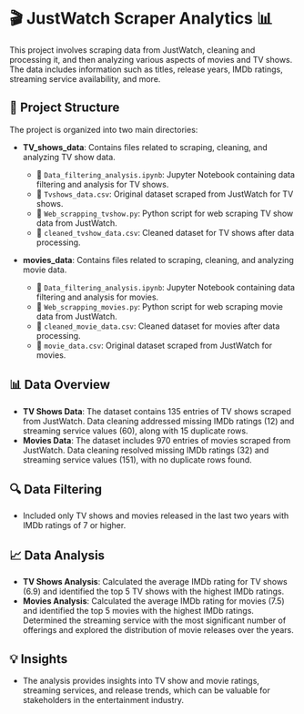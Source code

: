 

# 🎬 JustWatch Scraper Analytics 📊

This project involves scraping data from JustWatch, cleaning and processing it, and then analyzing various aspects of movies and TV shows. The data includes information such as titles, release years, IMDb ratings, streaming service availability, and more.

## 📂 Project Structure

The project is organized into two main directories:

- **TV_shows_data**: Contains files related to scraping, cleaning, and analyzing TV show data.
  - 📝 `Data_filtering_analysis.ipynb`: Jupyter Notebook containing data filtering and analysis for TV shows.
  - 📄 `Tvshows_data.csv`: Original dataset scraped from JustWatch for TV shows.
  - 🐍 `Web_scrapping_tvshow.py`: Python script for web scraping TV show data from JustWatch.
  - 🧹 `cleaned_tvshow_data.csv`: Cleaned dataset for TV shows after data processing.

- **movies_data**: Contains files related to scraping, cleaning, and analyzing movie data.
  - 📝 `Data_filtering_analysis.ipynb`: Jupyter Notebook containing data filtering and analysis for movies.
  - 🐍 `Web_scrapping_movies.py`: Python script for web scraping movie data from JustWatch.
  - 🧹 `cleaned_movie_data.csv`: Cleaned dataset for movies after data processing.
  - 📄 `movie_data.csv`: Original dataset scraped from JustWatch for movies.

## 📊 Data Overview

- **TV Shows Data**: The dataset contains 135 entries of TV shows scraped from JustWatch. Data cleaning addressed missing IMDb ratings (12) and streaming service values (60), along with 15 duplicate rows.
- **Movies Data**: The dataset includes 970 entries of movies scraped from JustWatch. Data cleaning resolved missing IMDb ratings (32) and streaming service values (151), with no duplicate rows found.

## 🔍 Data Filtering

- Included only TV shows and movies released in the last two years with IMDb ratings of 7 or higher.

## 📈 Data Analysis

- **TV Shows Analysis**: Calculated the average IMDb rating for TV shows (6.9) and identified the top 5 TV shows with the highest IMDb ratings.
- **Movies Analysis**: Calculated the average IMDb rating for movies (7.5) and identified the top 5 movies with the highest IMDb ratings. Determined the streaming service with the most significant number of offerings and explored the distribution of movie releases over the years.

## 💡 Insights

- The analysis provides insights into TV show and movie ratings, streaming services, and release trends, which can be valuable for stakeholders in the entertainment industry.


